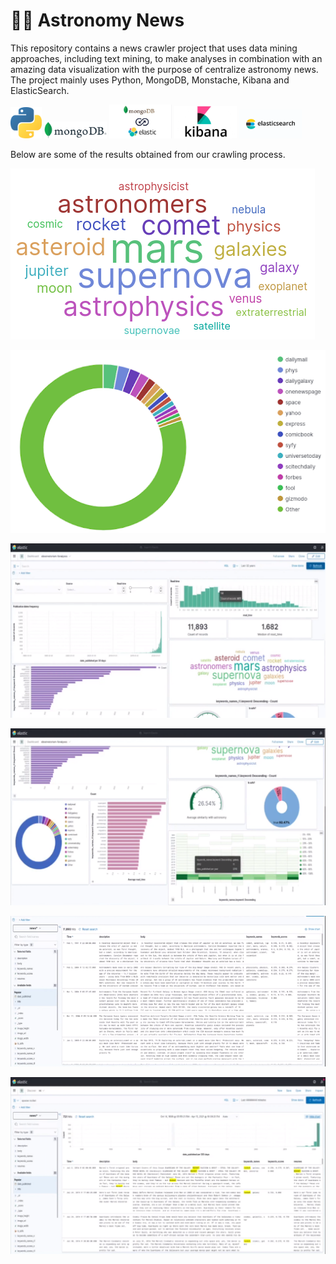 # :telescope::newspaper: Astronomy News

This repository contains a news crawler project that uses data mining approaches, including text mining, to make analyses in combination with an amazing data visualization with the purpose of centralize astronomy news. The project mainly uses Python, MongoDB, Monstache, Kibana and ElasticSearch.

<p float="center">
  <img src="https://github.com/heitor57/astronomy-news/blob/docs/imgs/python.png?raw=true" width="50" />
  <img src="https://github.com/heitor57/astronomy-news/blob/docs/imgs/mongodb.png?raw=true" width="100" /> 
  <img src="https://github.com/heitor57/astronomy-news/blob/docs/imgs/mongoelastic.jpg?raw=true" width="100" /> 
  <img src="https://github.com/heitor57/astronomy-news/blob/docs/imgs/kibana.jpg?raw=true" width="100" /> 
  <img src="https://github.com/heitor57/astronomy-news/blob/docs/imgs/elasticsearch.png?raw=true" width="100" /> 
</p>

Below are some of the results obtained from our crawling process.

![Word cloud](https://github.com/heitor57/astronomy-news/blob/docs/imgs/wordcloud.png?raw=true)

![Graph](https://github.com/heitor57/astronomy-news/blob/docs/imgs/graph.png?raw=true)

![Interface 1](https://github.com/heitor57/astronomy-news/blob/docs/imgs/interface1.png?raw=true)

![Interface 2](https://github.com/heitor57/astronomy-news/blob/docs/imgs/interface2.png?raw=true)

![List 1](https://github.com/heitor57/astronomy-news/blob/docs/imgs/list1.png?raw=true)

![List 2](https://github.com/heitor57/astronomy-news/blob/docs/imgs/list2.png?raw=true)
